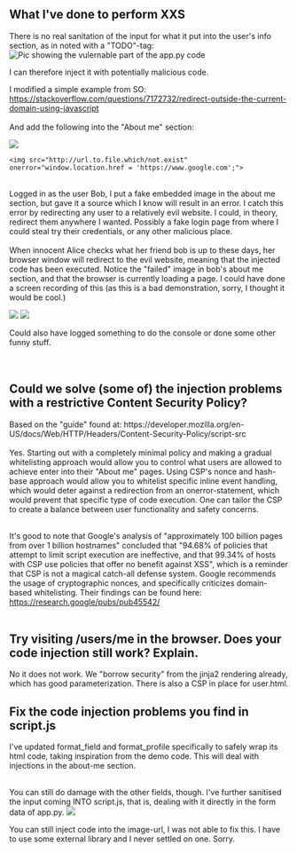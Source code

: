 <h2>What I've done to perform XXS</h2>

There is no real sanitation of the input for what it put into the user's info section, as in noted with a "TODO"-tag:
![Pic showing the vulernable part of the app.py code](https://i.imgur.com/OMnPUYN.png)

I can therefore inject it with potentially malicious code.

I modified a simple example from SO:
https://stackoverflow.com/questions/7172732/redirect-outside-the-current-domain-using-javascript<br><br>
And add the following into the "About me" section:

![](https://i.imgur.com/MEFN2Vu.jpg)
```text
<img src="http://url.to.file.which/not.exist" onerror="window.location.href = 'https://www.google.com';">
```

<br>
Logged in as the user Bob, I put a fake embedded image in the about me section, but gave it a source which I know will result in an error. I catch this error by redirecting any user to a relatively evil website. I could, in theory, redirect them anywhere I wanted. Possibly a fake login page from where I could steal try their credentials, or any other malicious place.
<br>
<br>
When innocent Alice checks what her friend bob is up to these days, her browser window will redirect to the evil website, meaning that the injected code has been executed. Notice the "failed" image in bob's about me section, and that the browser is currently loading a page. I could have done a screen recording of this (as this is a bad demonstration, sorry, I thought it would be cool.) 

![](https://i.imgur.com/zGg6tif.png)
![](https://i.imgur.com/OMMBRYV.png)

Could also have logged something to do the console or done some other funny stuff.
<br><br><br>

<h2>Could we solve (some of) the injection problems with a restrictive Content Security Policy?</h2>
Based on the "guide" found at:
https://developer.mozilla.org/en-US/docs/Web/HTTP/Headers/Content-Security-Policy/script-src
<br><br>
Yes. Starting out with a completely minimal policy and making a gradual whitelisting approach would allow you to control what users are allowed to achieve enter into their "About me" pages. Using CSP's nonce and hash-base approach would allow you to whitelist specific inline event handling, which would deter against a redirection from an onerror-statement, which would prevent that specific type of code execution. One can tailor the CSP to create a balance between user functionality and safety concerns.<br><br>

It's good to note that Google's analysis of "approximately 100 billion pages from over 1 billion hostnames" concluded that "94.68% of policies that attempt to limit script execution are ineffective, and that 99.34% of hosts with CSP use policies that offer no benefit against XSS", which is a reminder that CSP is not a magical catch-all defense system. Google recommends the usage of cryptographic nonces, and specifically criticizes domain-based whitelisting. Their findings can be found here:
https://research.google/pubs/pub45542/
 <br><br>

<h2>Try visiting /users/me in the browser. Does your code injection still work? Explain.</h2>

No it does not work. We "borrow security" from the jinja2 rendering already, which has good parameterization. There is also a CSP in place for user.html.
<br>

<h2>Fix the code injection problems you find in script.js</h2>

I've updated format_field and format_profile specifically to safely wrap its html code, taking inspiration from the demo code. This will deal with injections in the about-me section.<br><br>

You can still do damage with the other fields, though. I've further sanitised the input coming INTO script.js, that is, dealing with it directly in the form data of app.py. 
![](https://i.imgur.com/K4HRt8w.png)

You can still inject code into the image-url, I was not able to fix this. I have to use some external library and I never settled on one. Sorry.

<br>

